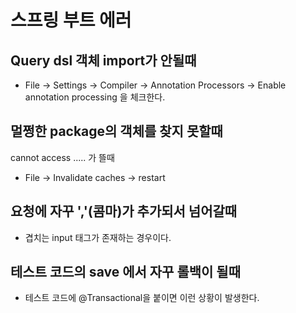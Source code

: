 # 스프링 부트 에러

## Query dsl 객체 import가 안될때
- File -> Settings -> Compiler -> Annotation Processors -> Enable annotation processing 을 체크한다.

## 멀쩡한 package의 객체를 찾지 못할때
cannot access ..... 가 뜰때
- File -> Invalidate caches -> restart

## 요청에 자꾸 ','(콤마)가 추가되서 넘어갈때
- 겹치는 input 태그가 존재하는 경우이다.

## 테스트 코드의 save 에서 자꾸 롤백이 될때
- 테스트 코드에 @Transactional을 붙이면 이런 상황이 발생한다.
